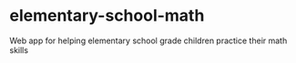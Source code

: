 # elementary-school-math
Web app for helping elementary school grade children practice their math skills
